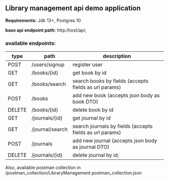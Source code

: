 ## Library management api demo application

**Requirements:**
Jdk 13+,
Postgres 10

**base api endpoint path:** http:/host/api;

### available endpoints:
type   | path             | description
-------|------------------|-------------
POST   | /users/signup    | register user
GET    | /books/{id}      | get book by id
GET    | /books/search    | search books by fields (accepts fields as url params)
POST   | /books           | add new book (accepts json body as book DTO)
DELETE | /books/{id}      | delete book by id
GET    | /journals/{id}   | get journal by id
GET    | /journal/search  | search journals by fields (accepts fields as url params)
POST   | /journals        |  add new journal (accepts json body as journal DTO)
DELETE | /journals/{id}   | delete journal by id;

Also, available postman collection in /postman_collection/LibraryManagement.postman_collection.json
